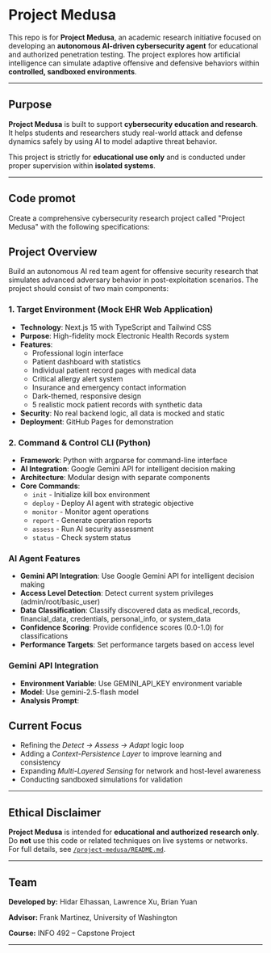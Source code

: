 # Project Medusa

This repo is for **Project Medusa**, an academic research initiative focused on developing an **autonomous AI-driven cybersecurity agent** for educational and authorized penetration testing. The project explores how artificial intelligence can simulate adaptive offensive and defensive behaviors within **controlled, sandboxed environments**.

---

## Purpose

**Project Medusa** is built to support **cybersecurity education and research**. It helps students and researchers study real-world attack and defense dynamics safely by using AI to model adaptive threat behavior.

This project is strictly for **educational use only** and is conducted under proper supervision within **isolated systems**.

---

## Code promot


Create a comprehensive cybersecurity research project called "Project Medusa" with the following specifications:

## Project Overview
Build an autonomous AI red team agent for offensive security research that simulates advanced adversary behavior in post-exploitation scenarios. The project should consist of two main components:

### 1. Target Environment (Mock EHR Web Application)
- **Technology**: Next.js 15 with TypeScript and Tailwind CSS
- **Purpose**: High-fidelity mock Electronic Health Records system
- **Features**:
  - Professional login interface
  - Patient dashboard with statistics
  - Individual patient record pages with medical data
  - Critical allergy alert system
  - Insurance and emergency contact information
  - Dark-themed, responsive design
  - 5 realistic mock patient records with synthetic data
- **Security**: No real backend logic, all data is mocked and static
- **Deployment**: GitHub Pages for demonstration

### 2. Command & Control CLI (Python)
- **Framework**: Python with argparse for command-line interface
- **AI Integration**: Google Gemini API for intelligent decision making
- **Architecture**: Modular design with separate components
- **Core Commands**:
  - `init` - Initialize kill box environment
  - `deploy` - Deploy AI agent with strategic objective
  - `monitor` - Monitor agent operations
  - `report` - Generate operation reports
  - `assess` - Run AI security assessment
  - `status` - Check system status

### AI Agent Features
- **Gemini API Integration**: Use Google Gemini API for intelligent decision making
- **Access Level Detection**: Detect current system privileges (admin/root/basic_user)
- **Data Classification**: Classify discovered data as medical_records, financial_data, credentials, personal_info, or system_data
- **Confidence Scoring**: Provide confidence scores (0.0-1.0) for classifications
- **Performance Targets**: Set performance targets based on access level

### Gemini API Integration
- **Environment Variable**: Use GEMINI_API_KEY environment variable
- **Model**: Use gemini-2.5-flash model
- **Analysis Prompt**: 

## Current Focus

- Refining the *Detect → Assess → Adapt* logic loop  
- Adding a *Context-Persistence Layer* to improve learning and consistency  
- Expanding *Multi-Layered Sensing* for network and host-level awareness  
- Conducting sandboxed simulations for validation  

---

## Ethical Disclaimer

**Project Medusa** is intended for **educational and authorized research only**.  
Do **not** use this code or related techniques on live systems or networks.  
For full details, see [`/project-medusa/README.md`](./project-medusa/README.md).

---

## Team

**Developed by:** Hidar Elhassan, Lawrence Xu, Brian Yuan

**Advisor:** Frank Martinez, University of Washington 

**Course:** INFO 492 – Capstone Project  

---



